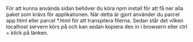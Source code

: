 För att kunna använda sidan behöver du köra npm install för att få ner alla paket som krävs för applikationen. När detta är gjort använder du parcel app.html eller parcel *.html för att transpilera filerna. Sedan står det vilken localhost servern körs på och kan sedan kopiera den in i browsern eller ctrl + klick på länken.